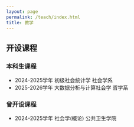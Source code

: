 ```yaml
---
layout: page
permalink: /teach/index.html
title: 教学
---
```


## **开设课程**
  
### 本科生课程
- 2024-2025学年 初级社会统计学         社会学系
- 2025-2026学年 大数据分析与计算社会学  哲学系

### 曾开设课程
- 2024-2025学年 社会学(概论)   公共卫生学院







